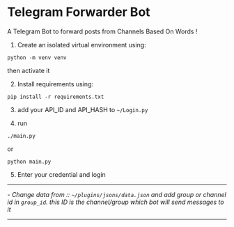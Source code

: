 # Telegram Forwarder Bot
A Telegram Bot to forward posts from Channels Based On Words !


1) Create an isolated virtual environment using:
```
python -m venv venv
```
 then activate it
  
2) Install requirements using: 
```
pip install -r requirements.txt
```

3) add your API_ID and API_HASH to `~/Login.py`

4) run
```
./main.py
```
or 
```
python main.py
```

5) Enter your credential and login

----

*- Change data from :: `~/plugins/jsons/data.json` and add group or channel id in `group_id`. this ID is the channel/group which bot will send messages to it*


----


